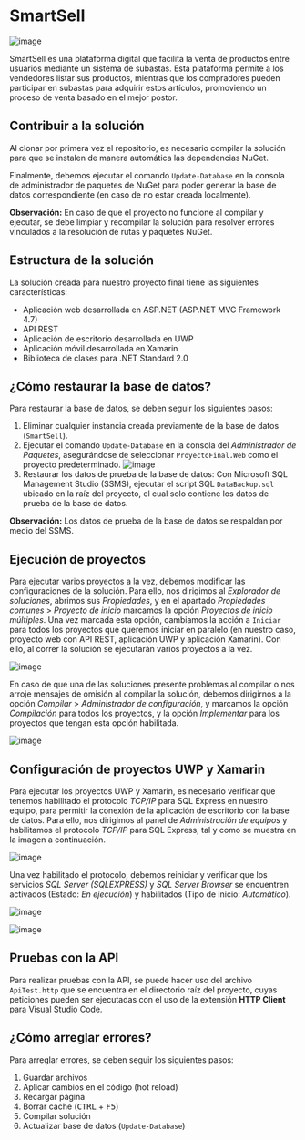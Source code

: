 # SmartSell

![image](https://user-images.githubusercontent.com/58148764/140632035-c247d70a-5a3a-456a-8a46-a17b6d91b466.png)

SmartSell es una plataforma digital que facilita la venta de productos entre usuarios mediante un sistema de subastas. Esta plataforma permite a los vendedores listar sus productos, mientras que los compradores pueden participar en subastas para adquirir estos artículos, promoviendo un proceso de venta basado en el mejor postor.

## Contribuir a la solución

Al clonar por primera vez el repositorio, es necesario compilar la solución para que se instalen de manera automática las dependencias NuGet.
  
Finalmente, debemos ejecutar el comando `Update-Database` en la consola de administrador de paquetes de NuGet para poder generar la base de datos correspondiente (en caso de no estar creada localmente).

**Observación:** En caso de que el proyecto no funcione al compilar y ejecutar, se debe limpiar y recompilar la solución para resolver errores vinculados a la resolución de rutas y paquetes NuGet.

## Estructura de la solución

La solución creada para nuestro proyecto final tiene las siguientes características:
- Aplicación web desarrollada en ASP.NET (ASP.NET MVC Framework 4.7)
- API REST
- Aplicación de escritorio desarrollada en UWP
- Aplicación móvil desarrollada en Xamarin
- Biblioteca de clases para .NET Standard 2.0

## ¿Cómo restaurar la base de datos?

Para restaurar la base de datos, se deben seguir los siguientes pasos:

1. Eliminar cualquier instancia creada previamente de la base de datos (`SmartSell`).
2. Ejecutar el comando `Update-Database` en la consola del *Administrador de Paquetes*, asegurándose de seleccionar `ProyectoFinal.Web` como el proyecto predeterminado.
![image](https://user-images.githubusercontent.com/58148764/147685226-cb16e937-4fe2-4598-9615-a35f4bfceab0.png)
3. Restaurar los datos de prueba de la base de datos: Con Microsoft SQL Management Studio (SSMS), ejecutar el script SQL `DataBackup.sql` ubicado en la raíz del proyecto, el cual solo contiene los datos de prueba de la base de datos.

**Observación:** Los datos de prueba de la base de datos se respaldan por medio del SSMS.

## Ejecución de proyectos

Para ejecutar varios proyectos a la vez, debemos modificar las configuraciones de la solución. Para ello, nos dirigimos al *Explorador de soluciones*, abrimos sus *Propiedades*, y en el apartado *Propiedades comunes* > *Proyecto de inicio* marcamos la opción *Proyectos de inicio múltiples*. Una vez marcada esta opción, cambiamos la acción a `Iniciar` para todos los proyectos que queremos iniciar en paralelo (en nuestro caso, proyecto web con API REST, aplicación UWP y aplicación Xamarin). Con ello, al correr la solución se ejecutarán varios proyectos a la vez.

![image](https://user-images.githubusercontent.com/58148764/149554092-304fb450-fd54-47d5-b89e-ed1ffe0bc0ea.png)

En caso de que una de las soluciones presente problemas al compilar o nos arroje mensajes de omisión al compilar la solución, debemos dirigirnos a la opción *Compilar* > *Administrador de configuración*, y marcamos la opción *Compilación* para todos los proyectos, y la opción *Implementar* para los proyectos que tengan esta opción habilitada.

![image](https://user-images.githubusercontent.com/58148764/149554175-9087b3a8-56c8-4de5-bd35-a030b64c5580.png)

## Configuración de proyectos UWP y Xamarin

Para ejecutar los proyectos UWP y Xamarin, es necesario verificar que tenemos habilitado el protocolo *TCP/IP* para SQL Express en nuestro equipo, para permitir la conexión de la aplicación de escritorio con la base de datos. Para ello, nos dirigimos al panel de *Administración de equipos* y habilitamos el protocolo *TCP/IP* para SQL Express, tal y como se muestra en la imagen a continuación.

![image](https://user-images.githubusercontent.com/58148764/142556391-0747bede-8b83-4b48-bf08-e55073df1723.png)

Una vez habilitado el protocolo, debemos reiniciar y verificar que los servicios *SQL Server (SQLEXPRESS)* y *SQL Server Browser* se encuentren activados (Estado: *En ejecución*) y habilitados (Tipo de inicio: *Automático*).

![image](https://user-images.githubusercontent.com/58148764/142557227-82344092-ac6f-44f8-b7bc-e2edeb0fb9d6.png)

![image](https://user-images.githubusercontent.com/58148764/142557377-1dc89393-4562-418a-bc40-c303cf813a3c.png)

## Pruebas con la API

Para realizar pruebas con la API, se puede hacer uso del archivo `ApiTest.http` que se encuentra en el directorio raíz del proyecto, cuyas peticiones pueden ser ejecutadas con el uso de la extensión **HTTP Client** para Visual Studio Code.

## ¿Cómo arreglar errores?

Para arreglar errores, se deben seguir los siguientes pasos:

1. Guardar archivos
2. Aplicar cambios en el código (hot reload)
3. Recargar página
4. Borrar cache (<kbd>CTRL</kbd> + <kbd>F5</kbd>)
5. Compilar solución
6. Actualizar base de datos (`Update-Database`)
